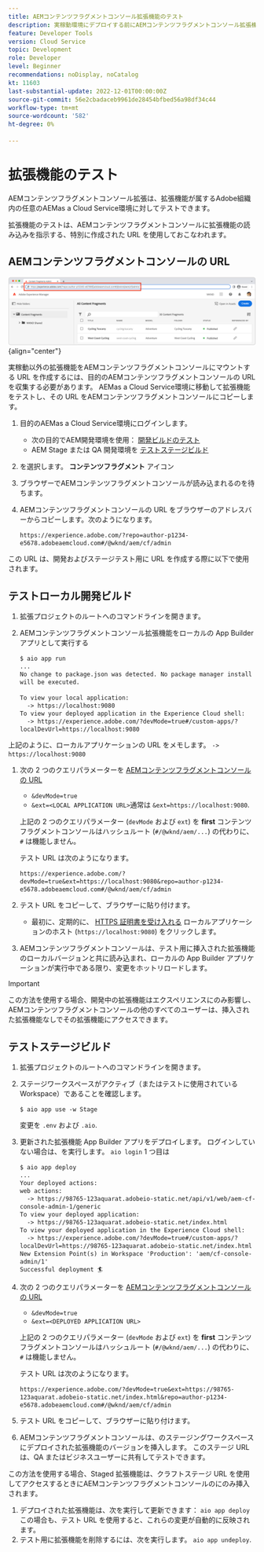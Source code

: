 ```yaml
---
title: AEMコンテンツフラグメントコンソール拡張機能のテスト
description: 実稼動環境にデプロイする前にAEMコンテンツフラグメントコンソール拡張機能をテストする方法について説明します。
feature: Developer Tools
version: Cloud Service
topic: Development
role: Developer
level: Beginner
recommendations: noDisplay, noCatalog
kt: 11603
last-substantial-update: 2022-12-01T00:00:00Z
source-git-commit: 56e2cbadaceb9961de28454bfbed56a98df34c44
workflow-type: tm+mt
source-wordcount: '582'
ht-degree: 0%

---
```



# 拡張機能のテスト

AEMコンテンツフラグメントコンソール拡張は、拡張機能が属するAdobe組織内の任意のAEMas a Cloud Service環境に対してテストできます。

拡張機能のテストは、AEMコンテンツフラグメントコンソールに拡張機能の読み込みを指示する、特別に作成された URL を使用しておこなわれます。

## AEMコンテンツフラグメントコンソールの URL

![AEMコンテンツフラグメントコンソールの URL](./assets/test/content-fragment-console-url.png){align="center"}

実稼動以外の拡張機能をAEMコンテンツフラグメントコンソールにマウントする URL を作成するには、目的のAEMコンテンツフラグメントコンソールの URL を収集する必要があります。 AEMas a Cloud Service環境に移動して拡張機能をテストし、その URL をAEMコンテンツフラグメントコンソールにコピーします。

1. 目的のAEMas a Cloud Service環境にログインします。

   + 次の目的でAEM開発環境を使用： [開発ビルドのテスト](#testing-development-builds)
   + AEM Stage または QA 開発環境を [テストステージビルド](#testing-stage-builds)

1. を選択します。 __コンテンツフラグメント__ アイコン
1. ブラウザーでAEMコンテンツフラグメントコンソールが読み込まれるのを待ちます。
1. AEMコンテンツフラグメントコンソールの URL をブラウザーのアドレスバーからコピーします。次のようになります。

   ```
   https://experience.adobe.com/?repo=author-p1234-e5678.adobeaemcloud.com#/@wknd/aem/cf/admin
   ```

この URL は、開発およびステージテスト用に URL を作成する際に以下で使用されます。

## テストローカル開発ビルド

1. 拡張プロジェクトのルートへのコマンドラインを開きます。
1. AEMコンテンツフラグメントコンソール拡張機能をローカルの App Builder アプリとして実行する

   ```shell
   $ aio app run
   ...
   No change to package.json was detected. No package manager install will be executed.
   
   To view your local application:
     -> https://localhost:9080
   To view your deployed application in the Experience Cloud shell:
     -> https://experience.adobe.com/?devMode=true#/custom-apps/?localDevUrl=https://localhost:9080
   ```

上記のように、ローカルアプリケーションの URL をメモします。 `-> https://localhost:9080`

1. 次の 2 つのクエリパラメーターを [AEMコンテンツフラグメントコンソールの URL](#aem-content-fragment-console-url)
   + `&devMode=true`
   + `&ext=<LOCAL APPLICATION URL>`通常は `&ext=https://localhost:9080`.

   上記の 2 つのクエリパラメーター (`devMode` および `ext`) を __first__ コンテンツフラグメントコンソールはハッシュルート (`#/@wknd/aem/...`) の代わりに、 `#` は機能しません。

   テスト URL は次のようになります。

   ```
   https://experience.adobe.com/?devMode=true&ext=https://localhost:9080&repo=author-p1234-e5678.adobeaemcloud.com#/@wknd/aem/cf/admin
   ```

1. テスト URL をコピーして、ブラウザーに貼り付けます。

   + 最初に、定期的に、 [HTTPS 証明書を受け入れる](https://developer.adobe.com/uix/docs/services/aem-cf-console-admin/extension-development/#accepting-the-certificate-first-time-users) ローカルアプリケーションのホスト (`https://localhost:9080`) をクリックします。

1. AEMコンテンツフラグメントコンソールは、テスト用に挿入された拡張機能のローカルバージョンと共に読み込まれ、ローカルの App Builder アプリケーションが実行中である限り、変更をホットリロードします。

>[!IMPORTANT]
>
>この方法を使用する場合、開発中の拡張機能はエクスペリエンスにのみ影響し、AEMコンテンツフラグメントコンソールの他のすべてのユーザーは、挿入された拡張機能なしでその拡張機能にアクセスできます。


## テストステージビルド

1. 拡張プロジェクトのルートへのコマンドラインを開きます。
1. ステージワークスペースがアクティブ（またはテストに使用されている Workspace）であることを確認します。

   ```shell
   $ aio app use -w Stage
   ```
   変更を `.env` および `.aio`.
1. 更新された拡張機能 App Builder アプリをデプロイします。 ログインしていない場合は、を実行します。 `aio login` 1 つ目は

   ```shell
   $ aio app deploy
   ...
   Your deployed actions:
   web actions:
     -> https://98765-123aquarat.adobeio-static.net/api/v1/web/aem-cf-console-admin-1/generic 
   To view your deployed application:
     -> https://98765-123aquarat.adobeio-static.net/index.html
   To view your deployed application in the Experience Cloud shell:
     -> https://experience.adobe.com/?devMode=true#/custom-apps/?localDevUrl=https://98765-123aquarat.adobeio-static.net/index.html
   New Extension Point(s) in Workspace 'Production': 'aem/cf-console-admin/1'
   Successful deployment 🏄
   ```

1. 次の 2 つのクエリパラメーターを [AEMコンテンツフラグメントコンソールの URL](#aem-content-fragment-console-url)
   + `&devMode=true`
   + `&ext=<DEPLOYED APPLICATION URL>`

   上記の 2 つのクエリパラメーター (`devMode` および `ext`) を __first__ コンテンツフラグメントコンソールはハッシュルート (`#/@wknd/aem/...`) の代わりに、 `#` は機能しません。

   テスト URL は次のようになります。

   ```
   https://experience.adobe.com/?devMode=true&ext=https://98765-123aquarat.adobeio-static.net/index.html&repo=author-p1234-e5678.adobeaemcloud.com#/@wknd/aem/cf/admin
   ```

1. テスト URL をコピーして、ブラウザーに貼り付けます。
1. AEMコンテンツフラグメントコンソールは、のステージングワークスペースにデプロイされた拡張機能のバージョンを挿入します。 このステージ URL は、QA またはビジネスユーザーに共有してテストできます。

この方法を使用する場合、Staged 拡張機能は、クラフトステージ URL を使用してアクセスするときにAEMコンテンツフラグメントコンソールのにのみ挿入されます。

1. デプロイされた拡張機能は、次を実行して更新できます： `aio app deploy` この場合も、テスト URL を使用すると、これらの変更が自動的に反映されます。
1. テスト用に拡張機能を削除するには、次を実行します。 `aio app undeploy`.




